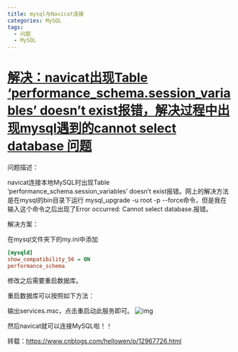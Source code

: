 ```yaml
---
title: mysql与Navicat连接
categories: MySQL
tags: 
  - 问题
  - MySQL
---
```


# [解决：navicat出现Table ‘performance_schema.session_variables’ doesn’t exist报错，解决过程中出现mysql遇到的cannot select database 问题](https://www.cnblogs.com/hellowen/p/12967726.html)

问题描述：

navicat连接本地MySQL时出现Table ‘performance_schema.session_variables’ doesn’t exist报错。网上的解决方法是在mysql的bin目录下运行 mysql_upgrade -u root -p --force命令，但是我在输入这个命令之后出现了Error occurred: Cannot select database.报错。

解决方案：

<!--more-->

在mysql文件夹下的my.ini中添加

```ini
[mysqld]
show_compatibility_56 = ON
performance_schema
```

修改之后需要重启数据库。

重启数据库可以按照如下方法：

输出services.msc，点击重启动此服务即可。
![img](https://img2020.cnblogs.com/blog/2015725/202005/2015725-20200526184916096-605326372.png)

然后navicat就可以连接MySQL啦！！

转载：https://www.cnblogs.com/hellowen/p/12967726.html
